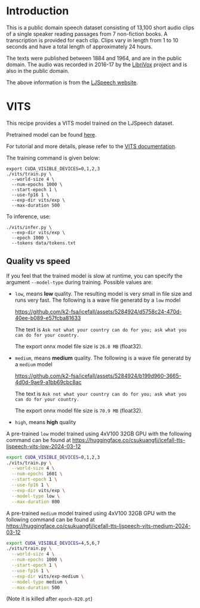 # Introduction

This is a public domain speech dataset consisting of 13,100 short audio clips of a single speaker reading passages from 7 non-fiction books.
A transcription is provided for each clip.
Clips vary in length from 1 to 10 seconds and have a total length of approximately 24 hours.

The texts were published between 1884 and 1964, and are in the public domain.
The audio was recorded in 2016-17 by the [LibriVox](https://librivox.org/) project and is also in the public domain.

The above information is from the [LJSpeech website](https://keithito.com/LJ-Speech-Dataset/).

# VITS

This recipe provides a VITS model trained on the LJSpeech dataset.

Pretrained model can be found [here](https://huggingface.co/Zengwei/icefall-tts-ljspeech-vits-2024-02-28).

For tutorial and more details, please refer to the [VITS documentation](https://k2-fsa.github.io/icefall/recipes/TTS/ljspeech/vits.html).

The training command is given below:
```
export CUDA_VISIBLE_DEVICES=0,1,2,3
./vits/train.py \
  --world-size 4 \
  --num-epochs 1000 \
  --start-epoch 1 \
  --use-fp16 1 \
  --exp-dir vits/exp \
  --max-duration 500
```

To inference, use:
```
./vits/infer.py \
  --exp-dir vits/exp \
  --epoch 1000 \
  --tokens data/tokens.txt
```

## Quality vs speed

If you feel that the trained model is slow at runtime, you can specify the
argument `--model-type` during training. Possible values are:

  - `low`, means **low** quality. The resulting model is very small in file size
    and runs very fast. The following is a wave file generatd by a `low` model

    https://github.com/k2-fsa/icefall/assets/5284924/d5758c24-470d-40ee-b089-e57fcba81633

    The text is `Ask not what your country can do for you; ask what you can do for your country.`

    The export onnx model file size is ``26.8 MB`` (float32).

  - `medium`, means **medium** quality.
    The following is a wave file generatd by a `medium` model

    https://github.com/k2-fsa/icefall/assets/5284924/b199d960-3665-4d0d-9ae9-a1bb69cbc8ac

    The text is `Ask not what your country can do for you; ask what you can do for your country.`

    The export onnx model file size is ``70.9 MB`` (float32).

  - `high`, means **high** quality

A pre-trained `low` model trained using 4xV100 32GB GPU with the following command can be found at
<https://huggingface.co/csukuangfj/icefall-tts-ljspeech-vits-low-2024-03-12>

```bash
export CUDA_VISIBLE_DEVICES=0,1,2,3
./vits/train.py \
  --world-size 4 \
  --num-epochs 1601 \
  --start-epoch 1 \
  --use-fp16 1 \
  --exp-dir vits/exp \
  --model-type low \
  --max-duration 800
```

A pre-trained `medium` model trained using 4xV100 32GB GPU with the following command can be found at
<https://huggingface.co/csukuangfj/icefall-tts-ljspeech-vits-medium-2024-03-12>
```bash
export CUDA_VISIBLE_DEVICES=4,5,6,7
./vits/train.py \
  --world-size 4 \
  --num-epochs 1000 \
  --start-epoch 1 \
  --use-fp16 1 \
  --exp-dir vits/exp-medium \
  --model-type medium \
  --max-duration 500
```
(Note it is killed after `epoch-820.pt`)

